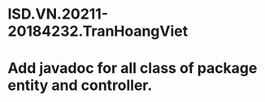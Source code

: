 # ISD.VN.20211-20184232.TranHoangViet
# Add javadoc for all class of package entity and controller.
